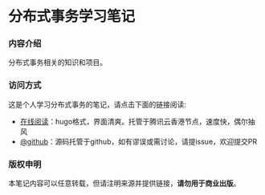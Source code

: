 # 分布式事务学习笔记

### 内容介绍

分布式事务相关的知识和项目。

### 访问方式

这是个人学习分布式事务的笔记，请点击下面的链接阅读:

- [在线阅读](https://skyao.io/learning-distributed-transaction/)：hugo格式，界面清爽。托管于腾讯云香港节点，速度快，偶尔抽风
- [@github](https://github.com/skyao/learning-distributed-transaction/)：源码托管于github，如有谬误或需讨论，请提issue，欢迎提交PR

### 版权申明

本笔记内容可以任意转载，但请注明来源并提供链接，**请勿用于商业出版**。

